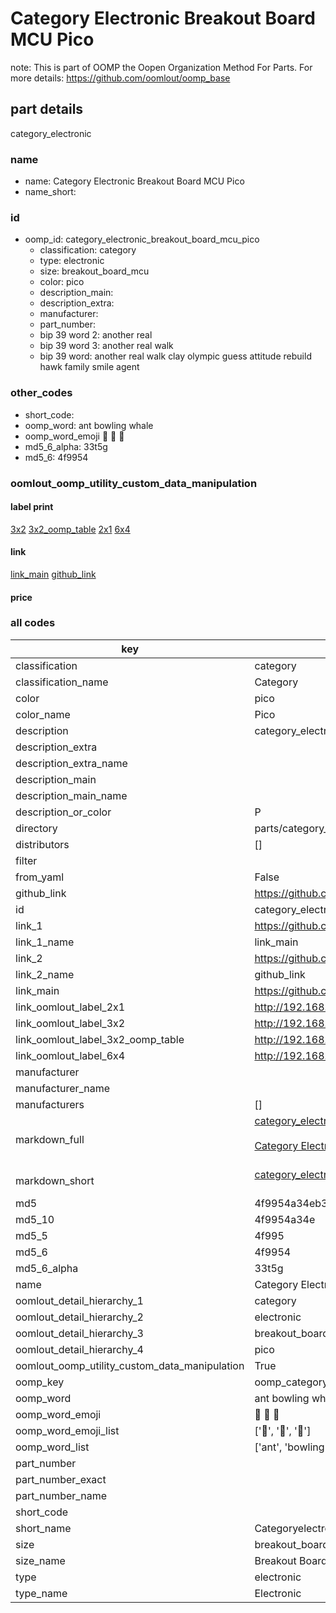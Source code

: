 # Category Electronic Breakout Board MCU Pico  

note: This is part of OOMP the Oopen Organization Method For Parts. For more details: https://github.com/oomlout/oomp_base

##  part details



category_electronic

### name
* name: Category Electronic Breakout Board MCU Pico
* name_short: 
### id
* oomp_id: category_electronic_breakout_board_mcu_pico
  * classification: category
  * type: electronic
  * size: breakout_board_mcu
  * color: pico
  * description_main: 
  * description_extra: 
  * manufacturer: 
  * part_number: 
  * bip 39 word 2: another real
  * bip 39 word 3: another real walk
  * bip 39 word: another real walk clay olympic guess attitude rebuild hawk family smile agent

### other_codes
* short_code: 
* oomp_word: ant bowling whale
* oomp_word_emoji :ant: :bowling: :whale:
* md5_6_alpha: 33t5g
* md5_6: 4f9954






### oomlout_oomp_utility_custom_data_manipulation
#### label print
[3x2](http://192.168.1.245:1112/?label=oomp%2033t5g)
[3x2_oomp_table](http://192.168.1.107:1112/?label=oomp%2033t5g)
[2x1](http://192.168.1.242:1112/?label=oomp%2033t5g)
[6x4](http://192.168.1.55:1112/?label=oomp%2033t5g)    

#### link

[link_main](https://github.com/oomlout/oomlout_oomp_current_version_messy/tree/main/parts/category_electronic_breakout_board_mcu_pico) [github_link](https://github.com/oomlout/oomlout_oomp_part_src/tree/main/parts/category_electronic_breakout_board_mcu_pico)                             

#### price







### all codes 
| key | value |  
| --- | --- |  
| classification | category |  
| classification_name | Category |  
| color | pico |  
| color_name | Pico |  
| description | category_electronic |  
| description_extra |  |  
| description_extra_name |  |  
| description_main |  |  
| description_main_name |  |  
| description_or_color | P  |  
| directory | parts/category_electronic_breakout_board_mcu_pico |  
| distributors | [] |  
| filter |  |  
| from_yaml | False |  
| github_link | https://github.com/oomlout/oomlout_oomp_part_src/tree/main/parts/category_electronic_breakout_board_mcu_pico |  
| id | category_electronic_breakout_board_mcu_pico |  
| link_1 | https://github.com/oomlout/oomlout_oomp_current_version_messy/tree/main/parts/category_electronic_breakout_board_mcu_pico |  
| link_1_name | link_main |  
| link_2 | https://github.com/oomlout/oomlout_oomp_part_src/tree/main/parts/category_electronic_breakout_board_mcu_pico |  
| link_2_name | github_link |  
| link_main | https://github.com/oomlout/oomlout_oomp_current_version_messy/tree/main/parts/category_electronic_breakout_board_mcu_pico |  
| link_oomlout_label_2x1 | http://192.168.1.242:1112/?label=oomp%2033t5g |  
| link_oomlout_label_3x2 | http://192.168.1.245:1112/?label=oomp%2033t5g |  
| link_oomlout_label_3x2_oomp_table | http://192.168.1.107:1112/?label=oomp%2033t5g |  
| link_oomlout_label_6x4 | http://192.168.1.55:1112/?label=oomp%2033t5g |  
| manufacturer |  |  
| manufacturer_name |  |  
| manufacturers | [] |  
| markdown_full | [category_electronic_breakout_board_mcu_pico](https://github.com/oomlout/oomlout_oomp_current_version_messy/tree/main/parts/category_electronic_breakout_board_mcu_pico)<br>[](https://github.com/oomlout/oomlout_oomp_current_version_messy/tree/main/parts/category_electronic_breakout_board_mcu_pico)<br>[Category Electronic Breakout Board Mcu Pico](https://github.com/oomlout/oomlout_oomp_current_version_messy/tree/main/parts/category_electronic_breakout_board_mcu_pico)<br><br> |  
| markdown_short | [category_electronic_breakout_board_mcu_pico](https://github.com/oomlout/oomlout_oomp_current_version_messy/tree/main/parts/category_electronic_breakout_board_mcu_pico)<br><br> |  
| md5 | 4f9954a34eb341d59dcd22a3ed2cb84c |  
| md5_10 | 4f9954a34e |  
| md5_5 | 4f995 |  
| md5_6 | 4f9954 |  
| md5_6_alpha | 33t5g |  
| name | Category Electronic Breakout Board MCU Pico |  
| oomlout_detail_hierarchy_1 | category |  
| oomlout_detail_hierarchy_2 | electronic |  
| oomlout_detail_hierarchy_3 | breakout_board_mcu |  
| oomlout_detail_hierarchy_4 | pico |  
| oomlout_oomp_utility_custom_data_manipulation | True |  
| oomp_key | oomp_category_electronic_breakout_board_mcu_pico |  
| oomp_word | ant bowling whale |  
| oomp_word_emoji | :ant: :bowling: :whale: |  
| oomp_word_emoji_list | [':ant:', ':bowling:', ':whale:'] |  
| oomp_word_list | ['ant', 'bowling', 'whale'] |  
| part_number |  |  
| part_number_exact |  |  
| part_number_name |  |  
| short_code |  |  
| short_name | Categoryelectronic |  
| size | breakout_board_mcu |  
| size_name | Breakout Board MCU |  
| type | electronic |  
| type_name | Electronic |  
